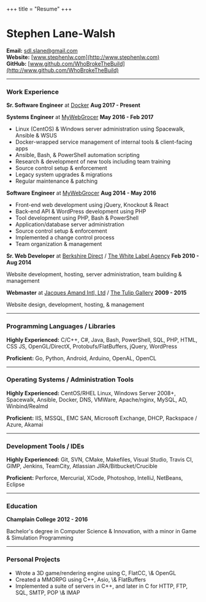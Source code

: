 +++
title = "Resume"
+++

# Stephen Lane-Walsh

**Email:** sdl.slane@gmail.com  
**Website:** [www.stephenlw.com](http://www.stephenlw.com)  
**GitHub:** [www.github.com/WhoBrokeTheBuild](http://www.github.com/WhoBrokeTheBuild)  

---

### Work Experience

<b>Sr. Software Engineer</b> at [Docker](https://docker.com)
<span class="resume__right">**Aug 2017 - Present**</span>

<b>Systems Engineer</b> at [MyWebGrocer](http://mywebgrocer.com)
<span class="resume__right">**May 2016 - Feb 2017**</span>

<ul class="resume__indent">
    <li>Linux (CentOS) &amp; Windows server administration using Spacewalk, Ansible &amp; WSUS</li>
    <li>Docker-wrapped service management of internal tools &amp; client-facing apps</li>
    <li>Ansible, Bash, &amp; PowerShell automation scripting</li>
    <li>Research &amp; development of new tools including team training</li>
    <li>Source control setup &amp; enforcement</li>
    <li>Legacy system upgrades &amp; migrations</li>
    <li>Regular maintenance &amp; patching</li>
</ul>

<b>Software Engineer</b> at [MyWebGrocer](http://mywebgrocer.com)
<span class="resume__right">**Aug 2014 - May 2016**</span>

<ul class="resume__indent">
    <li>Front-end web development using jQuery, Knockout &amp; React</li>
    <li>Back-end API &amp; WordPress development using PHP</li>
    <li>Tool development using PHP, Bash &amp; PowerShell</li>
    <li>Application/database server administration</li>
    <li>Source control setup &amp; enforcement</li>
    <li>Implemented a change control process</li>
    <li>Team organization &amp; management</li>
</ul>

<b>Sr. Web Developer</b> at [Berkshire Direct](http://berkshiredirect.com) / [The White Label Agency](http://thewhitelabelagency.com)
<span class="resume__right">**Feb 2010 - Aug 2014**</span>

<span class="resume__indent">Website development, hosting, server administration, team building &amp; management</span>

<b>Webmaster</b> at [Jacques Amand Intl, Ltd](http://jacquesamandintl.com) / [The Tulip Gallery](http://thetulipgallery.com)
<span class="resume__right">**2009 - 2015**</span>

<span class="resume__indent">Website design, development, hosting, &amp; management</span>

---

### Programming Languages / Libraries

**Highly Experienced:** C/C++, C#, Java, Bash, PowerShell, SQL, PHP, HTML, CSS JS, OpenGL/DirectX, Protobufs/FlatBuffers, jQuery, WordPress

**Proficient:** Go, Python, Android, Arduino, OpenAL, OpenCL

---

### Operating Systems / Administration Tools

**Highly Experienced:** CentOS/RHEL Linux, Windows Server 2008+, Spacewalk, Ansible, Docker, DNS, VMWare, Apache/nginx, MySQL, AD, Winbind/Realmd

**Proficient:** IIS, MSSQL, EMC SAN, Microsoft Exchange, DHCP, Rackspace / Azure, Akamai

---

### Development Tools / IDEs

**Highly Experienced:** Git, SVN, CMake, Makefiles, Visual Studio, Travis CI, GIMP, Jenkins, TeamCity, Atlassian JIRA/Bitbucket/Crucible

**Proficient:** Perforce, Mercurial, XCode, Photoshop, IntelliJ, NetBeans, Eclipse

---

### Education

**Champlain College**
<span class="resume__right">**2012 - 2016**</span>

<span class="resume__indent">Bachelor's degree in Computer Science &amp; Innovation, with a minor in Game &amp; Simulation Programming</span>

---

### Personal Projects

<ul>
    <li>Wrote a 3D game/rendering engine using C, FlatCC, \& OpenGL</li>
    <li>Created a MMORPG using C++, Asio, \& FlatBuffers</li>
    <li>Implemented a suite of servers in C++, and later in C for HTTP, FTP, SQL, SMTP, POP \& IMAP</li>
</ul>
